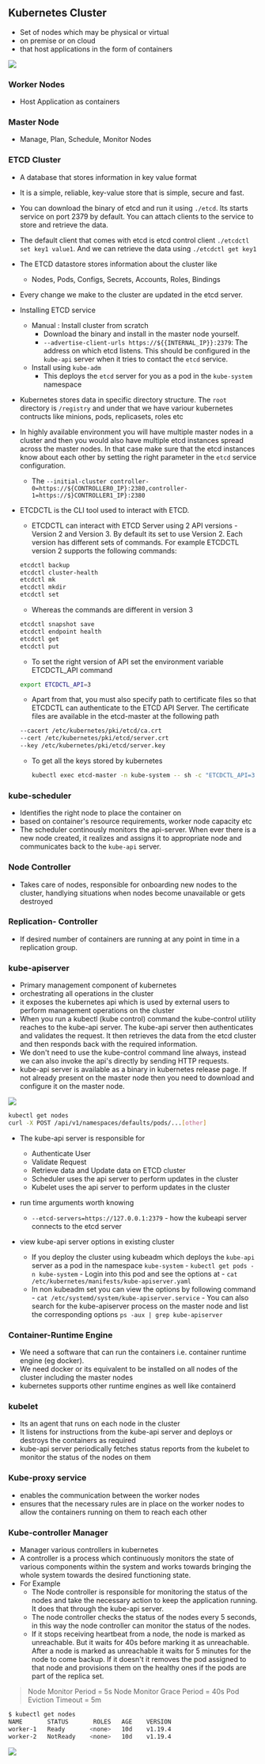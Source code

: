 

## Kubernetes Cluster
- Set of nodes which may be physical or virtual
- on premise or on cloud 
- that host applications in the form of containers

![](https://github.com/codeaprendiz/_assets/blob/master/kubernetes-kitchen/kubernetes-architecture.png)
 
### Worker Nodes
- Host Application as containers

### Master Node
- Manage, Plan, Schedule, Monitor Nodes

### ETCD Cluster
- A database that stores information in key value format 
- It is a simple, reliable, key-value store that is simple, secure and fast.
- You can download the binary of etcd and run it using `./etcd`. Its starts service on port 2379 by default.
  You can attach clients to the service to store and retrieve the data.
- The default client that comes with etcd is etcd control client  `./etcdctl set key1 value1`. And we can retrieve 
  the data using `./etcdctl get key1`
- The ETCD datastore stores information about the cluster like
    - Nodes, Pods, Configs, Secrets, Accounts, Roles, Bindings
- Every change we make to the cluster are updated in the etcd server. 
- Installing ETCD service
    - Manual : Install cluster from scratch
        - Download the binary and install in the master node yourself.
        - `--advertise-client-urls https://${{INTERNAL_IP}}:2379`: The address on which etcd listens. This should be configured in the `kube-api` server
          when it tries to contact the `etcd` service.
    - Install using `kube-adm`      
        - This deploys the `etcd` server for you as a pod in the `kube-system` namespace
- Kubernetes stores data in specific directory structure. The `root` directory is `/registry` and under that
  we have variour kubernetes contructs like minions, pods, replicasets, roles etc
- In highly available environment you will have multiple master nodes in a cluster and then you would also have 
  multiple etcd instances spread across the master nodes. In that case make sure that the etcd instances know 
  about each other by setting the right parameter in the `etcd` service configuration.
    - The `--initial-cluster controller-0=https://${CONTROLLER0_IP}:2380,controller-1=https://$}CONTROLLER1_IP}:2380 `    
- ETCDCTL is the CLI tool used to interact with ETCD.
  
    - ETCDCTL can interact with ETCD Server using 2 API versions - Version 2 and Version 3.  By default its set to use Version 2. Each version has different sets of commands.
      For example ETCDCTL version 2 supports the following commands:
    ```bash
    etcdctl backup
    etcdctl cluster-health
    etcdctl mk
    etcdctl mkdir
    etcdctl set
    ```
    - Whereas the commands are different in version 3
    ```bash
    etcdctl snapshot save 
    etcdctl endpoint health
    etcdctl get
    etcdctl put
    ```
    - To set the right version of API set the environment variable ETCDCTL_API command
    ```bash
    export ETCDCTL_API=3
    ```
    - Apart from that, you must also specify path to certificate files so that ETCDCTL can authenticate to the ETCD API Server. The certificate files are available in the etcd-master at the following path
    ```bash
    --cacert /etc/kubernetes/pki/etcd/ca.crt     
    --cert /etc/kubernetes/pki/etcd/server.crt     
    --key /etc/kubernetes/pki/etcd/server.key
    ```
  - To get all the keys stored by kubernetes
    ```bash
    kubectl exec etcd-master -n kube-system -- sh -c "ETCDCTL_API=3 etcdctl get / --prefix --keys-only --limit=10 --cacert /etc/kubernetes/pki/etcd/ca.crt --cert /etc/kubernetes/pki/etcd/server.crt  --key /etc/kubernetes/pki/etcd/server.key" 
    ```

### kube-scheduler
- Identifies the right node to place the container on
- based on container's resource requirements, worker node capacity etc
- The scheduler continously monitors the api-server. When ever there is a new node created, it realizes and assigns it to appropriate node and communicates back to the 
  `kube-api` server. 

### Node Controller
- Takes care of nodes, responsible for onboarding new nodes to the cluster, handlying
  situations when nodes become unavailable or gets destroyed
  
### Replication- Controller
- If desired number of containers are running at any point in time in a replication group.


### kube-apiserver
- Primary management component of kubernetes
- orchestrating all operations in the cluster
- it exposes the kubernetes api which is used by external users to perform
  management operations on the cluster
- When you run a kubectl (kube control) command the kube-control utility reaches to the kube-api server. The kube-api server then authenticates and validates the
 request. It then retrieves the data from the etcd cluster and then responds back with the required information.
- We don't need to use the kube-control command line always, instead we can also invoke the api's directly by sending HTTP requests.
- kube-api server is available as a binary in kubernetes release page. If not already present on the master node then you  need
  to download and configure it on the master node.

![](https://github.com/codeaprendiz/_assets/blob/master/kubernetes-kitchen/flow-user-kube-api-server-etcd-cluster-and-back.png)
```bash
kubectl get nodes
curl -X POST /api/v1/namespaces/defaults/pods/...[other]
```
- The kube-api server is responsible for 
  - Authenticate User
  - Validate Request
  - Retrieve data and Update data on ETCD cluster
  - Scheduler uses the api server to perform updates in the cluster
  - Kubelet uses the api server to perform updates in the cluster
  
- run time arguments worth knowing
  - `--etcd-servers=https://127.0.0.1:2379` - how the kubeapi server connects to the etcd server
- view kube-api server options in existing cluster
  - If you deploy the cluster using kubeadm which deploys the `kube-api` server as a pod in the namespace `kube-system`
        - `kubectl get pods -n kube-system` - Login into this pod and see the options at 
          - `cat /etc/kubernetes/manifests/kube-apiserver.yaml`
  - In non kubeadm set you can view the options by following command
        - `cat /etc/systemd/system/kube-apiserver.service`
        - You can also search for the kube-apiserver process on the master node and list the corresponding options
          `ps -aux | grep kube-apiserver`
  
### Container-Runtime Engine
- We need a software that can run the containers i.e. container runtime engine (eg docker).
- We need docker or its equivalent to be installed on all nodes of the cluster including the master nodes
- kubernetes supports other runtime engines as well like containerd

### kubelet
- Its an agent that runs on each node in the cluster
- It listens for instructions from the kube-api server and deploys or destroys the 
  containers as required
- kube-api server periodically fetches status reports from the kubelet to monitor the 
  status of the nodes on them 
  
### Kube-proxy service
- enables the communication between the worker nodes
- ensures that the necessary rules are in place on the worker nodes to allow the
  containers running on them to reach each other
  
  
### Kube-controller Manager
-  Manager various controllers in kubernetes
- A controller is a process which continuously monitors the state of various components within the system and works towards 
  bringing the whole system towards the desired functioning state.
- For Example 
  - The Node controller is responsible for monitoring the status of the nodes and take the necessary action to keep the application running.
    It does that through the kube-api server.
  - The node controller checks the status of the nodes every 5 seconds, in this way the node controller can monitor the status of the nodes.
  - If it stops receiving heartbeat from a node, the node is marked as unreachable. But it waits for 40s before marking it as 
    unreachable. After a node is marked as unreachable it waits for 5 minutes for the node to come backup. If it doesn't it removes
    the pod assigned to that node and provisions them on the healthy ones if the pods are part of the replica set.
> Node Monitor Period = 5s
> Node Monitor Grace Period = 40s
> Pod Eviction Timeout = 5m

```bash
$ kubectl get nodes          
NAME       STATUS       ROLES   AGE    VERSION
worker-1   Ready       <none>   10d    v1.19.4
worker-2   NotReady    <none>   10d    v1.19.4
```   

![](https://github.com/codeaprendiz/_assets/blob/master/kubernetes-kitchen/Controllers-node-controller.png)
  
